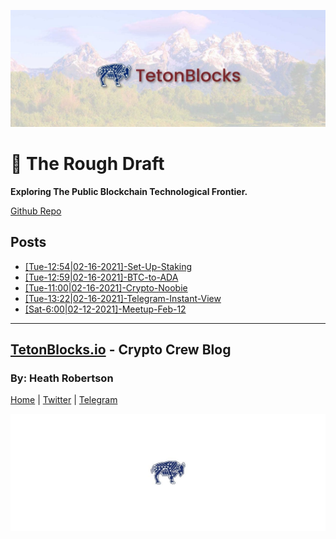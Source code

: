 ![Cover Photo](./assets/images/tetonblocks-cover.jpg)
# &#129531; The Rough Draft
**Exploring The Public Blockchain Technological Frontier.**


[Github Repo](https://github.com/heathdrobertson/ponyexpress.git)


## Posts


- [[Tue-12:54|02-16-2021]-Set-Up-Staking](posts/[Tue-12:54|02-16-2021]-Set-Up-Staking/[Tue-12:54|02-16-2021]-Set-Up-Staking.md)
- [[Tue-12:59|02-16-2021]-BTC-to-ADA](posts/[Tue-12:59|02-16-2021]-BTC-to-ADA/[Tue-12:59|02-16-2021]-BTC-to-ADA.md)
- [[Tue-11:00|02-16-2021]-Crypto-Noobie](posts/[Tue-11:00|02-16-2021]-Crypto-Noobie/[Tue-11:00|02-16-2021]-Crypto-Noobie.md)
- [[Tue-13:22|02-16-2021]-Telegram-Instant-View](posts/[Tue-13:22|02-16-2021]-Telegram-Instant-View/[Tue-13:22|02-16-2021]-Telegram-Instant-View.md)
- [[Sat-6:00|02-12-2021]-Meetup-Feb-12](posts/[Sat-6:00|02-12-2021]-Meetup-Feb-12/[Sat-6:00|02-12-2021]-Meetup-Feb-12.md)


---
## [TetonBlocks.io](https://tetonblocks.io) - Crypto Crew Blog
### By: Heath Robertson


[Home](./index.md) | [Twitter](https://twitter.com/TetonBlocks) | [Telegram](https://t.me/TetonPool)


![Footer Image](./assets/images/tetonblocks-footer.jpg)



